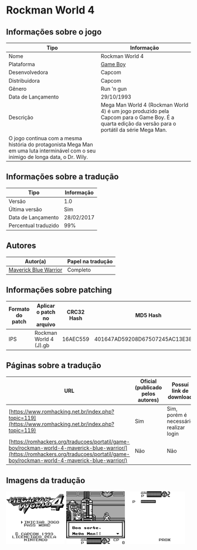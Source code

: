 # Rockman World 4

## Informações sobre o jogo

| Tipo | Informação |
| ----------- | ----------- |
| Nome | Rockman World 4 |
| Plataforma | [Game Boy](../) |
| Desenvolvedora | Capcom |
| Distribuidora | Capcom |
| Gênero | Run 'n gun |
| Data de Lançamento | 29/10/1993 |
| Descrição | Mega Man World 4 \(Rockman World 4\) é um jogo produzido pela Capcom para o Game Boy\. É a quarta edição da versão para o portátil da série Mega Man\.
O jogo continua com a mesma história do protagonista Mega Man em uma luta interminável com o seu inimigo de longa data, o Dr\. Wily\. |

## Informações sobre a tradução

| Tipo | Informação |
| ----------- | ----------- |
| Versão | 1\.0 |
| Última versão | Sim |
| Data de Lançamento | 28/02/2017 |
| Percentual traduzido | 99% |

## Autores

| Autor(a) | Papel na tradução |
| ----------- | ----------- |
| [Maverick Blue Warrior](../../../autores/maverick-blue-warrior/) | Completo |

## Informações sobre patching

| Formato do patch | Aplicar o patch no arquivo | CRC32 Hash | MD5 Hash |
| ----------- | ----------- | ----------- | ----------- |
| IPS | Rockman World 4 \(J\)\.gb | 16AEC559 | 401647AD59208D67507245AC13E3894C |

## Páginas sobre a tradução

| URL | Oficial (publicado pelos autores) | Possuí link de download |
| ----------- | ----------- | ----------- |
| [https://www.romhacking.net.br/index.php?topic=119](https://www.romhacking.net.br/index.php?topic=119) | Sim | Sim, porém é necessário realizar login |
| [https://romhackers.org/traducoes/portatil/game-boy/rockman-world-4-maverick-blue-warrior/](https://romhackers.org/traducoes/portatil/game-boy/rockman-world-4-maverick-blue-warrior/) | Não | Não |

## Imagens da tradução

![Imagem de exemplo da tradução 1](1.png)
![Imagem de exemplo da tradução 2](2.png)
![Imagem de exemplo da tradução 3](3.png)